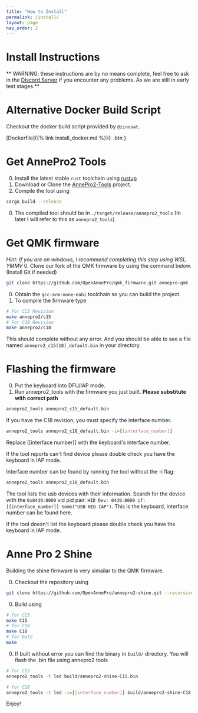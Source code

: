 ```yaml
---
title: "How to Install"
permalink: /install/
layout: page
nav_order: 2
---
```


# Install Instructions
** WARNING: these instructions are by no means complete, feel free to ask in the
[Discord Server](https://discord.gg/ygssH9x) if you encounter any problems.
As we are still in early test stages.**

# Alternative Docker Build Script
Checkout the docker build script provided by `@zinosat`.

[Dockerfile]({% link install_docker.md %}){: .btn }

# Get AnnePro2 Tools

0. Install the latest stable `rust` toolchain using [rustup](https://rustup.rs/)
0. Download or Clone the [AnnePro2-Tools](https://github.com/OpenAnnePro/AnnePro2-Tools) project.
0. Compile the tool using
```bash
cargo build --release
```
0. The compiled tool should be in `./target/release/annepro2_tools` (In later I will refer to this as `annepro2_tools`)

# Get QMK firmware
*Hint: If you are on windows, I recommend completing this step using WSL. YMMV*
0. Clone our fork of the QMK firmware by using the command below. (Install Git if needed)
```bash
git clone https://github.com/OpenAnnePro/qmk_firmware.git annepro-qmk --recursive --depth 1
```
0. Obtain the `gcc-arm-none-eabi` toolchain so you can build the project.
0. To compile the firmware type
```bash
# For C15 Revision
make annepro2/c15
# For C18 Revision
make annepro2/c18
```
This should complete without any error. And you should be able to see a file named
`annepro2_c15(18)_default.bin` in your directory.

# Flashing the firmware
0. Put the keyboard into DFU/IAP mode.
0. Run annepro2_tools with the firmware you just built.
**Please substitute with correct path**
```bash
annepro2_tools annepro2_c15_default.bin
```
If you have the C18 revision, you must specify the interface number.
```bash
annepro2_tools annepro2_c18_default.bin -i=[[interface_number]]
```
Replace [[interface number]] with the keyboard's interface number. 

If the tool reports can't find device please double check you have the keyboard in IAP mode.

Interface number can be found by running the tool without the -i flag:
```bash
annepro2_tools annepro2_c18_default.bin
```
The tool lists the usb devices with their information. Search for the device with the `0x04d9:8009` vid pid pair:
`HID Dev: 04d9:8009 if: [[interface_number]] Some("USB-HID IAP")`.
This is the keyboard, interface number can be found here.

If the tool doesn't list the keyboard please double check you have the keyboard in IAP mode.

# Anne Pro 2 Shine

Building the shine firmware is very simailar to the QMK firmware.

0. Checkout the repository using
```bash
git clone https://github.com/OpenAnnePro/annepro2-shine.git --recursive
```

0. Build using
```bash
# for C15
make C15
# for C18
make C18
# for both
make
```

0. If built without error you can find the binary in `build/` directory.
You will flash the .bin file using annepro2 tools
```bash
# for C15
annepro2_tools -t led build/annepro2-shine-C15.bin

# for C18
annepro2_tools -t led -i=[[interface_number]] build/annepro2-shine-C18.bin
```
Enjoy!
